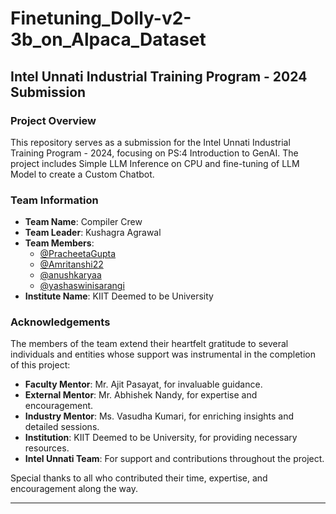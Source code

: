 # Finetuning_Dolly-v2-3b_on_Alpaca_Dataset

## Intel Unnati Industrial Training Program - 2024 Submission

### Project Overview

This repository serves as a submission for the Intel Unnati Industrial Training Program - 2024, focusing on PS:4 Introduction to GenAI. The project includes Simple LLM Inference on CPU and fine-tuning of LLM Model to create a Custom Chatbot.

### Team Information

- **Team Name**: Compiler Crew
- **Team Leader**: Kushagra Agrawal
- **Team Members**:
  - [@PracheetaGupta](https://github.com/PracheetaGupta)
  - [@Amritanshi22](https://github.com/Amritanshi22)
  - [@anushkaryaa](https://github.com/anushkaryaa)
  - [@yashaswinisarangi](https://github.com/yashaswinisarangi)
- **Institute Name**: KIIT Deemed to be University

### Acknowledgements

The members of the team extend their heartfelt gratitude to several individuals and entities whose support was instrumental in the completion of this project:

- **Faculty Mentor**: Mr. Ajit Pasayat, for invaluable guidance.
- **External Mentor**: Mr. Abhishek Nandy, for expertise and encouragement.
- **Industry Mentor**: Ms. Vasudha Kumari, for enriching insights and detailed sessions.
- **Institution**: KIIT Deemed to be University, for providing necessary resources.
- **Intel Unnati Team**: For support and contributions throughout the project.

Special thanks to all who contributed their time, expertise, and encouragement along the way.

---
